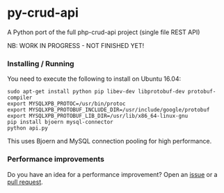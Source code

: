 # py-crud-api

A Python port of the full php-crud-api project (single file REST API)

NB: WORK IN PROGRESS - NOT FINISHED YET!

### Installing / Running

You need to execute the following to install on Ubuntu 16.04:

    sudo apt-get install python pip libev-dev libprotobuf-dev protobuf-compiler
    export MYSQLXPB_PROTOC=/usr/bin/protoc
    export MYSQLXPB_PROTOBUF_INCLUDE_DIR=/usr/include/google/protobuf
    export MYSQLXPB_PROTOBUF_LIB_DIR=/usr/lib/x86_64-linux-gnu
    pip install bjoern mysql-connector
    python api.py
    
This uses Bjoern and MySQL connection pooling for high performance.

### Performance improvements

Do you have an idea for a performance improvement? Open an [issue](https://github.com/mevdschee/py-crud-api/issues) or a [pull request](https://github.com/mevdschee/py-crud-api/pulls).
